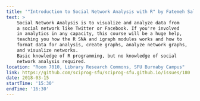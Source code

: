 ```yaml
---
title: '"Introduction to Social Network Analysis with R" by Fatemeh Salehian Kia'
text: >
    Social Network Analysis is to visualize and analyze data from 
    a social network like Twitter or Facebook. If you're involved 
    in analytics in any capacity, this course will be a huge help, 
    teaching you how the R SNA and igraph modules works and how to 
    format data for analysis, create graphs, analyze network graphs, 
    and visualize networks.
    Basic knowledge of R programming, but no knowledge of social 
    network analysis required.
location: "Room 7010, Library Research Commons, SFU Burnaby Campus"
link: https://github.com/sciprog-sfu/sciprog-sfu.github.io/issues/180
date: 2018-03-15
startTime: '15:30'
endTime: '16:30'
---
```

